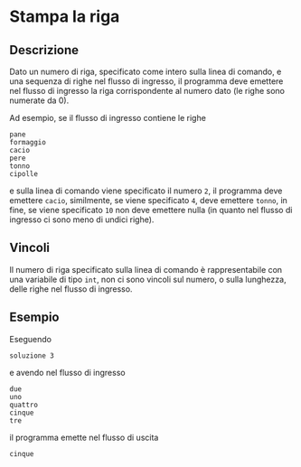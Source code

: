 Stampa la riga
==============

Descrizione
-----------

Dato un numero di riga, specificato come intero sulla linea di comando, e una
sequenza di righe nel flusso di ingresso, il programma deve emettere nel flusso
di ingresso la riga corrispondente al numero dato (le righe sono numerate da 0).

Ad esempio, se il flusso di ingresso contiene le righe

    pane
    formaggio
    cacio
    pere
    tonno
    cipolle

e sulla linea di comando viene specificato il numero `2`, il programma deve
emettere `cacio`, similmente, se viene specificato `4`, deve emettere `tonno`,
in fine, se viene specificato `10` non deve emettere nulla (in quanto nel flusso
di ingresso ci sono meno di undici righe).


Vincoli
-------

Il numero di riga specificato sulla linea di comando è rappresentabile con una
variabile di tipo `int`, non ci sono vincoli sul numero, o sulla lunghezza,
delle righe nel flusso di ingresso.


Esempio
-------

Eseguendo

    soluzione 3

e avendo nel flusso di ingresso

    due
    uno
    quattro
    cinque
    tre

il programma emette nel flusso di uscita

    cinque
